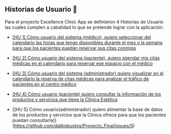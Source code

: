 ## Historias de Usuario 👱

Para el proyecto Excellence Clinic App se definieron 4 Historias de Usuario las cuales cumplen a cabalidad lo que se pretende lograr con la aplicación:

+ [[HU 1] Cómo usuario del sistema (médico), quiero seleccionar del calendario las horas que tengo disponibles durante el mes o la semana para que los pacientes puedan reservar sus citas conmigo](https://github.com/dalkisbustos/Proyecto_Final/issues/1)


+ [[HU 2] Cómo usuario del sistema (paciente), quiero agendar mis citas médicas en el calendario para reservar ese espacio con el médico](https://github.com/dalkisbustos/Proyecto_Final/issues/2)

+ [[HU 3] Cómo usuario del sistema (administrador) quiero visualizar en el calendario la reserva de citas médicas para analizar el tráfico de pacientes en el centro médico](https://github.com/dalkisbustos/Proyecto_Final/issues/3)

+ [[HU 4] Cómo usuario (paciente) quiero consultar la información de los productos y servicios que tiene la Clínica Estética](https://github.com/dalkisbustos/Proyecto_Final/issues/4)

+ [[HU 5] Cómo usuario(administrador) quiero alimentar la base de datos de los productos y servicios que la Clínica ofrece para que los pacientes puedan consultarla)] (https://github.com/dalkisbustos/Proyecto_Final/issues/5)
